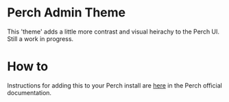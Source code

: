 # Perch Admin Theme

This 'theme' adds a little more contrast and visual heirachy to the Perch UI. Still a work in progress.

# How to

Instructions for adding this to your Perch install are [here](https://docs.grabaperch.com/perch/control-panel/customizing/) in the Perch official documentation.

